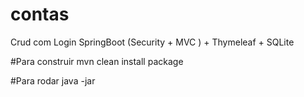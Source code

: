 # contas
Crud com Login SpringBoot (Security + MVC ) + Thymeleaf + SQLite


#Para construir
mvn clean install package

#Para rodar 
java -jar 
